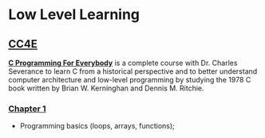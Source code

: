 # Low Level Learning
## [CC4E](/CC4E/)
[**C Programming For Everybody**](https://www.cc4e.com/) is a complete course with Dr. Charles Severance to learn C from a 
historical perspective and to better understand computer architecture and low-level programming by studying the 1978 C book 
written by Brian W. Kerninghan and Dennis M. Ritchie.
### [Chapter 1](/CC4E/Chapter-1/)
- Programming basics (loops, arrays, functions);
